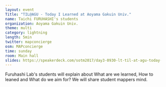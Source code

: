 ```yaml
---
layout: event
Title: "TIL@AGU - Today I Learned at Aoyama Gakuin Univ."
name: Taichi FURUHASHI's students
organization: Aoyama Gakuin Univ.
theme: multi
category: lightning
length: 5min
twitter: mapconcierge
osm: MAPconcierge
time: sunday
room: Main hall
slides: https://speakerdeck.com/sotm2017/day3-0930-lt-til-at-agu-today-i-learned-at-aoyama-gakuin-univ
---
```

Furuhashi Lab's students will explain about What are we learned, How to leaned and What do we aim for? We will share student mappers mind.
